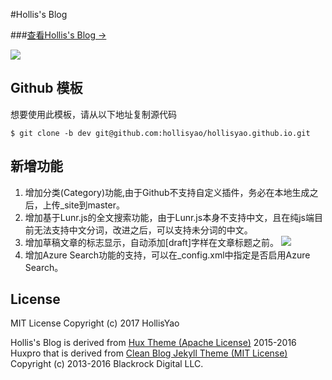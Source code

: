 #Hollis's Blog

###[查看Hollis's Blog &rarr;](http://hollisyao.me)

![](http://hollisyao.me/img/blog-desktop.jpg)



## Github 模板

想要使用此模板，请从以下地址复制源代码

```
$ git clone -b dev git@github.com:hollisyao/hollisyao.github.io.git
```

## 新增功能
1. 增加分类(Category)功能,由于Github不支持自定义插件，务必在本地生成之后，上传_site到master。
2. 增加基于Lunr.js的全文搜索功能，由于Lunr.js本身不支持中文，且在纯js端目前无法支持中文分词，改进之后，可以支持未分词的中文。
3. 增加草稿文章的标志显示，自动添加[draft]字样在文章标题之前。
![](http://hollisyao.me/img/draft_prefix.jpg)
4. 增加Azure Search功能的支持，可以在_config.xml中指定是否启用Azure Search。

## License

MIT License Copyright (c) 2017 HollisYao

Hollis's Blog is derived from [Hux Theme (Apache License)](https://github.com/Huxpro/huxpro.github.io/) 2015-2016 Huxpro that is derived from [Clean Blog Jekyll Theme (MIT License)](https://github.com/BlackrockDigital/startbootstrap-clean-blog-jekyll/)
Copyright (c) 2013-2016 Blackrock Digital LLC.
